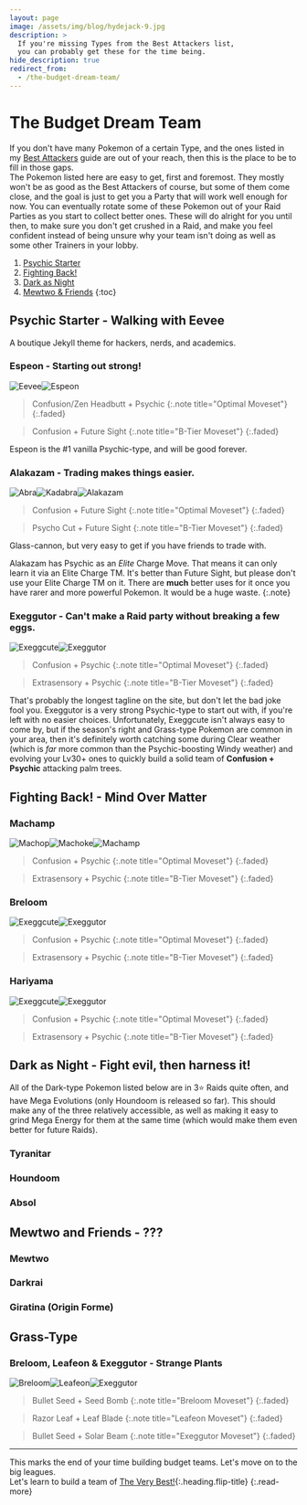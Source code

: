 ```yaml
---
layout: page
image: /assets/img/blog/hydejack-9.jpg
description: >
  If you're missing Types from the Best Attackers list,
  you can probably get these for the time being.
hide_description: true
redirect_from:
  - /the-budget-dream-team/
---
```


# The Budget Dream Team

If you don't have many Pokemon of a certain Type, and the ones listed in my [Best Attackers](/go/teambuilding/best-attackers) guide are out of your reach, then this is the place to be to fill in those gaps.\
The Pokemon listed here are easy to get, first and foremost. They mostly won't be as good as the Best Attackers of course, but some of them come close, and the goal is just to get you a Party that will work well enough for now. You can eventually rotate some of these Pokemon out of your Raid Parties as you start to collect better ones. These will do alright for you until then, to make sure you don't get crushed in a Raid, and make you feel confident instead of being unsure why your team isn't doing as well as some other Trainers in your lobby.

1. [Psychic Starter](#moveset---break-out-those-tms-or-not)
2. [Fighting Back!](#level---time-to-power-up)
3. [Dark as Night](#appraisal-and-ivs)
4. [Mewtwo & Friends](#extra-tips-and-notes)
{:toc}


## Psychic Starter - Walking with Eevee

A boutique Jekyll theme for hackers, nerds, and academics.  

### Espeon - Starting out strong!

![Eevee](https://img.pokemondb.net/sprites/home/normal/eevee.png)![Espeon](https://img.pokemondb.net/sprites/home/normal/espeon.png)

> Confusion/Zen Headbutt + Psychic
{:.note title="Optimal Moveset"}
{:.faded}

> Confusion + Future Sight
{:.note title="B-Tier Moveset"}
{:.faded}

Espeon is the #1 vanilla Psychic-type, and will be good forever.

### Alakazam - Trading makes things easier.

![Abra](https://img.pokemondb.net/sprites/home/normal/abra.png)![Kadabra](https://img.pokemondb.net/sprites/home/normal/kadabra.png)![Alakazam](https://img.pokemondb.net/sprites/home/normal/alakazam.png)

> Confusion + Future Sight
{:.note title="Optimal Moveset"}
{:.faded}

> Psycho Cut + Future Sight
{:.note title="B-Tier Moveset"}
{:.faded}

Glass-cannon, but very easy to get if you have friends to trade with.

Alakazam has Psychic as an *Elite* Charge Move. That means it can only learn it via an Elite Charge TM. It's better than Future Sight, but please don't use your Elite Charge TM on it. There are **much** better uses for it once you have rarer and more powerful Pokemon. It would be a huge waste.
{:.note}

### Exeggutor - Can't make a Raid party without breaking a few eggs.

![Exeggcute](https://img.pokemondb.net/sprites/home/normal/exeggcute.png)![Exeggutor](https://img.pokemondb.net/sprites/home/normal/exeggutor.png)

> Confusion + Psychic
{:.note title="Optimal Moveset"}
{:.faded}

> Extrasensory + Psychic
{:.note title="B-Tier Moveset"}
{:.faded}

That's probably the longest tagline on the site, but don't let the bad joke fool you. Exeggutor is a very strong Psychic-type to start out with, if you're left with no easier choices. Unfortunately, Exeggcute isn't always easy to come by, but if the season's right and Grass-type Pokemon are common in your area, then it's definitely worth catching some during Clear weather (which is *far* more common than the Psychic-boosting Windy weather) and evolving your Lv30+ ones to quickly build a solid team of **Confusion + Psychic** attacking palm trees.


## Fighting Back! - Mind Over Matter

### Machamp

![Machop](https://img.pokemondb.net/sprites/home/normal/machop.png)![Machoke](https://img.pokemondb.net/sprites/home/normal/machoke.png)![Machamp](https://img.pokemondb.net/sprites/home/normal/machamp.png)

> Confusion + Psychic
{:.note title="Optimal Moveset"}
{:.faded}

> Extrasensory + Psychic
{:.note title="B-Tier Moveset"}
{:.faded}

### Breloom

![Exeggcute](https://img.pokemondb.net/sprites/home/normal/exeggcute.png)![Exeggutor](https://img.pokemondb.net/sprites/home/normal/exeggutor.png)

> Confusion + Psychic
{:.note title="Optimal Moveset"}
{:.faded}

> Extrasensory + Psychic
{:.note title="B-Tier Moveset"}
{:.faded}

### Hariyama

![Exeggcute](https://img.pokemondb.net/sprites/home/normal/exeggcute.png)![Exeggutor](https://img.pokemondb.net/sprites/home/normal/exeggutor.png)

> Confusion + Psychic
{:.note title="Optimal Moveset"}
{:.faded}

> Extrasensory + Psychic
{:.note title="B-Tier Moveset"}
{:.faded}


## Dark as Night - Fight evil, then harness it!

All of the Dark-type Pokemon listed below are in 3⭐ Raids quite often, and have Mega Evolutions (only Houndoom is released so far). This should make any of the three relatively accessible, as well as making it easy to grind Mega Energy for them at the same time (which would make them even better for future Raids).

### Tyranitar

### Houndoom

### Absol


## Mewtwo and Friends - ???

### Mewtwo

### Darkrai

### Giratina (Origin Forme)

## Grass-Type

### Breloom, Leafeon & Exeggutor - Strange Plants
![Breloom](https://img.pokemondb.net/sprites/home/normal/breloom.png)![Leafeon](https://img.pokemondb.net/sprites/home/normal/leafeon.png)![Exeggutor](https://img.pokemondb.net/sprites/home/normal/exeggutor.png)

> Bullet Seed + Seed Bomb
{:.note title="Breloom Moveset"}
{:.faded}

> Razor Leaf + Leaf Blade
{:.note title="Leafeon Moveset"}
{:.faded}

> Bullet Seed + Solar Beam
{:.note title="Exeggutor Moveset"}
{:.faded}

-----

This marks the end of your time building budget teams. Let's move on to the big leagues.\
Let's learn to build a team of [The Very Best!](the-very-best.md){:.heading.flip-title}
{:.read-more}
